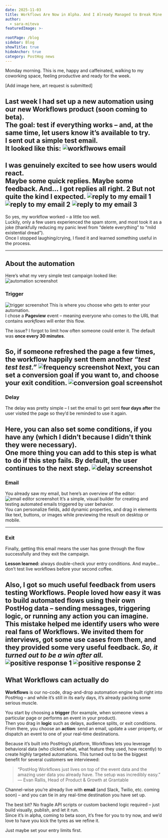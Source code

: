 ```yaml
---
date: 2025-11-03
title: Workflows Are Now in Alpha. And I Already Managed to Break Mine
author:
  - sara-miteva
featuredImage: >-
  
rootPage: /blog
sidebar: Blog
showTitle: true
hideAnchor: true
category: PostHog news
---
```


Monday morning. This is me, happy and caffeinated, walking to my coworking space, feeling productive and ready for the week.

[Add image here, art request is submitted]

Last week I had set up a new automation using our new **Workflows** product (soon coming to beta).  
The goal: test if everything works – and, at the same time, let users know it’s available to try.  
I sent out a simple test email.  
It looked like this:
![workflwows email](https://res.cloudinary.com/dmukukwp6/image/upload/q_auto,f_auto/workflows_alpha1_04ea076a13.png)
---

I was genuinely excited to see how users would react.  
Maybe some quick replies. Maybe some feedback.
And… I got replies all right.  2
But not quite the kind I expected.
![reply to my email 1](https://res.cloudinary.com/dmukukwp6/image/upload/q_auto,f_auto/workflows_alpha3_8f3453dfbd.png)
![reply to my email 2](https://res.cloudinary.com/dmukukwp6/image/upload/q_auto,f_auto/workflows_alpha2_dcc58991c0.png)
![reply to my email 3](https://res.cloudinary.com/dmukukwp6/image/upload/q_auto,f_auto/workflows_alpha4_4174b14490.png)
---

So yes, my workflow worked – a little too well.  
Luckily, only a few users experienced the spam storm, and most took it as a joke (thankfully reducing my panic level from “delete everything” to “mild existential dread”).  
Once I stopped laughing/crying, I fixed it and learned something useful in the process.

---

## About the automation

Here’s what my very simple test campaign looked like:
![automation screenshot](https://res.cloudinary.com/dmukukwp6/image/upload/q_auto,f_auto/workflows_alpha5_87ccea24d4.png)
### Trigger
![trigger screenshot](https://res.cloudinary.com/dmukukwp6/image/upload/q_auto,f_auto/workflows_alpha6_e74b0b9d8a.png)
This is where you choose who gets to enter your automation.  
I chose a **Pageview** event – meaning everyone who comes to the URL that contains *workflows* will enter this flow.

The issue? I forgot to limit how often someone could enter it. The default was **once every 30 minutes**.

So, if someone refreshed the page a few times, the workflow happily sent them another *“test test test.”*
![frequency screenshot](https://res.cloudinary.com/dmukukwp6/image/upload/q_auto,f_auto/workflows_frequenct_3ff32a51ff.png)
Next, you can set a conversion goal if you want to, and choose your exit condition.
![conversion goal screenshot](https://res.cloudinary.com/dmukukwp6/image/upload/q_auto,f_auto/workflows_alpha9_8b7b92da46.png)
---

### Delay

The delay was pretty simple – I set the email to get sent **four days after** the user visited the page so they’d be reminded to use it again.

Here, you can also set some conditions, if you have any (which I didn’t because I didn't think they were necessary).  
One more thing you can add to this step is what to do if this step fails. By default, the user continues to the next step.
![delay screenshot](https://res.cloudinary.com/dmukukwp6/image/upload/q_auto,f_auto/workflows_alpha7_68e4f7ac0d.png)
---

### Email

You already saw my email, but here’s an overview of the editor:
![email editor screenshot](https://res.cloudinary.com/dmukukwp6/image/upload/q_auto,f_auto/workflows_alpha8_a0ecf84e4a.png)
It’s a simple, visual builder for creating and testing automated emails triggered by user behavior.  
You can personalize fields, add dynamic properties, and drag in elements like text, buttons, or images while previewing the result on desktop or mobile.

---

### Exit

Finally, getting this email means the user has gone through the flow successfully and they exit the campaign.

**Lesson learned:** always double-check your entry conditions. 
And maybe… don’t test live workflows before your second coffee.

Also, I got so much useful feedback from users testing Workflows. People loved how easy it was to build automated flows using their own PostHog data – sending messages, triggering logic, or running any action you can imagine. This mistake helped me identify users who were real fans of Workflows. We invited them for interviews, got some use cases from them, and they provided some very useful feedback. *So, it turned out to be a win after all.*
![positive response 1](https://res.cloudinary.com/dmukukwp6/image/upload/q_auto,f_auto/workflows_alpha11_914d2caad1.png)
![positive response 2](https://res.cloudinary.com/dmukukwp6/image/upload/q_auto,f_auto/workflows_alpha10_15acaba857.png)
---

## What Workflows can actually do

**Workflows** is our no-code, drag-and-drop automation engine built right into PostHog – and while it’s still in its early days, it’s already packing some serious muscle.

You start by choosing a **trigger** (for example, when someone views a particular page or performs an event in your product).  
Then you drag in **logic** such as delays, audience splits, or exit conditions.  
From there, you choose an **action**: send an email, update a user property, or dispatch an event to one of your real-time destinations.

Because it’s built into PostHog’s platform, Workflows lets you leverage behavioral data (who clicked what, what feature they used, how recently) to create highly targeted automations. This turned out to be the biggest benefit for several customers we interviewed: 

> “PostHog Workflows just lives on top of the event data and the amazing user data you already have. The setup was incredibly easy.”  
> — Evan Rallis, Head of Product & Growth at Grantable

Channel-wise you’re already live with **email** (and Slack, Twilio, etc. coming soon) – and you can tie in any real-time destination you have set up.

The best bit? No fragile API scripts or custom backend logic required – just build visually, publish, and let it run.  
Since it’s in alpha, coming to beta soon, it’s free for you to try now, and we’d love to have you kick the tyres as we refine it.

Just maybe set your entry limits first.

